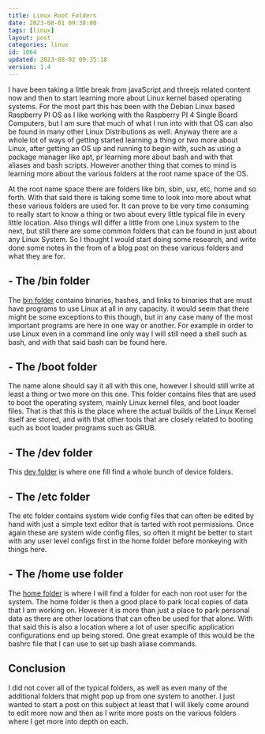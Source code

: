 ```yaml
---
title: Linux Root Folders
date: 2023-08-01 09:38:00
tags: [linux]
layout: post
categories: linux
id: 1064
updated: 2023-08-02 09:35:18
version: 1.4
---
```


I have been taking a little break from javaScript and threejs related content now and then to start learning more about Linux kernel based operating systems. For the most part this has been with the Debian Linux based Raspberry PI OS as I like working with the Raspberry PI 4 Single Board Computers, but I am sure that much of what I run into with that OS can also be found in many other Linux Distributions as well. Anyway there are a whole lot of ways of getting started learning a thing or two more about Linux, after getting an OS up and running to begin with, such as using a package manager like apt, pr learning more about bash and with that aliases and bash scripts. However another thing that comes to mind is learning more about the various folders at the root name space of the OS.

At the root name space there are folders like bin, sbin, usr, etc, home and so forth. With that said there is taking some time to look into more about what these various folders are used for. It can prove to be very time consuming to really start to know a thing or two about every little typical file in every little location. Also things will differ a little from one Linux system to the next, but still there are some common folders that can be found in just about any Linux System. So I thought I would start doing some research, and write done some notes in the from of a blog post on these various folders and what they are for.

<!-- more -->


## - The /bin folder

The [bin folder](/2021/11/15/linux-folders-bin/) contains binaries, hashes, and links to binaries that are must have programs to use Linux at all in any capacity. it would seem that there might be some exceptions to this though, but in any case many of the most important programs are here in one way or another. For example in order to use Linux even in a command line only way I will still need a shell such as bash, and with that said bash can be found here.

## - The /boot folder

The name alone should say it all with this one, however I should still write at least a thing or two more on this one. This folder contains files that are used to boot the operating system, mainly Linux kernel files, and boot loader files. That is that this is the place where the actual builds of the Linux Kernel itself are stored, and with that other tools that are closely related to booting such as boot loader programs such as GRUB.

## - The /dev folder

This [dev folder](/2021/11/17/linux-folders-dev/) is where one fill find a whole bunch of device folders.

## - The /etc folder

The etc folder contains system wide config files that can often be edited by hand with just a simple text editor that is tarted with root permissions. Once again these are system wide config files, so often it might be better to start with any user level configs first in the home folder before monkeying with things here.

## - The /home use folder

The [home folder](/2021/11/12/linux-folders-home/) is where I will find a folder for each non root user for the system. The home folder is then a good place to park local copies of data that I am working on. However it is more than just a place to park personal data as there are other locations that can often be used for that alone. With that said this is also a location where a lot of user specific application configurations end up being stored. One great example of this would be the bashrc file that I can use to set up bash aliase commands.

## Conclusion

I did not cover all of the typical folders, as well as even many of the additional folders that might pop up from one system to another. I just wanted to start a post on this subject at least that I will likely come around to edit more now and then as I write more posts on the various folders where I get more into depth on each.
